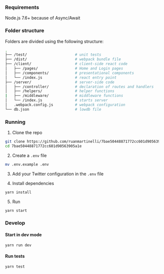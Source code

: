 ### Requirements

Node.js 7.6+ because of Async/Await

### Folder structure

Folders are divided using the following structure:

```bash
.
├── /test/                      # unit tests
├── /dist/                      # webpack bundle file
├── /client/                    # client-side react code
│   ├── /pages/                 # Home and Login pages
│   ├── /components/            # presentational components
│   └── /index.js               # react entry point
├── /server/                    # server-side code
│   ├── /controller/            # declaration of routes and handlers
│   ├── /helpers/               # helper functions
|   ├── /middleware/            # middleware functions
│   └── /index.js               # starts server
│   .webpack.config.js          # webpack configuration
└── db.json                     # lowdb file
```

### Running

1. Clone the repo

```bash
git clone https://github.com/ruanmartinelli/7bae50448871772cc601d90563905a1e.git
cd 7bae50448871772cc601d90563905a1e
```

2. Create a `.env` file

```bash
mv .env.example .env
```

3. Add your Twitter configuration in the `.env` file


4. Install dependencies

```bash
yarn install
```

5. Run

```bash
yarn start
```

### Develop

#### Start in dev mode

```bash
yarn run dev
```

#### Run tests

```bash
yarn test
```


